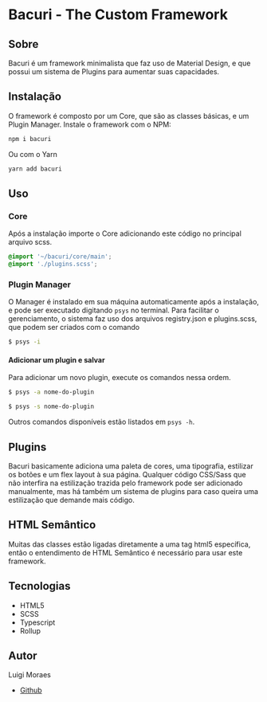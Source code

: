 # Bacuri - The Custom Framework

## Sobre

Bacuri é um framework minimalista que faz uso de Material Design, e que possui
um sistema de Plugins para aumentar suas capacidades.

## Instalação

O framework é composto por um Core, que são as classes básicas, e um Plugin Manager.
Instale o framework com o NPM:

```bash
npm i bacuri
```

Ou com o Yarn
```bash
yarn add bacuri
```

## Uso
### Core
Após a instalação importe o Core adicionando este código no principal arquivo scss.

```scss
@import '~/bacuri/core/main';
@import './plugins.scss';
```

### Plugin Manager
O Manager é instalado em sua máquina automaticamente após a instalação, e pode ser executado digitando ```psys``` no terminal. Para facilitar o gerenciamento, o sistema faz uso dos arquivos registry.json e plugins.scss, que podem ser criados com o comando
```bash
$ psys -i
```
#### Adicionar um plugin e salvar
Para adicionar um novo plugin, execute os comandos nessa ordem.
```bash
$ psys -a nome-do-plugin

$ psys -s nome-do-plugin
```

Outros comandos disponíveis estão listados em ```psys -h```.

## Plugins

Bacuri basicamente adiciona uma paleta de cores, uma tipografia, estilizar
os botões e um flex layout à sua página. Qualquer código CSS/Sass que não
interfira na estilização trazida pelo framework pode ser adicionado manualmente,
mas há também um sistema de plugins para caso queira uma estilização que demande
mais código.

## HTML Semântico

Muitas das classes estão ligadas diretamente a uma tag html5 específica,
então o entendimento de HTML Semântico é necessário para usar este framework.

## Tecnologias

-   HTML5
-   SCSS
-   Typescript
-   Rollup

## Autor

Luigi Moraes

-   [Github](https://github.com/luigi-ms)
